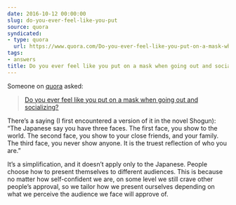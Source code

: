 ```yaml
---
date: 2016-10-12 00:00:00
slug: do-you-ever-feel-like-you-put
source: quora
syndicated:
- type: quora
  url: https://www.quora.com/Do-you-ever-feel-like-you-put-on-a-mask-when-going-out-and-socializing/answer/Roy-Tang
tags:
- answers
title: Do you ever feel like you put on a mask when going out and socializing?
---
```


Someone on [quora](https://quora.com) asked:

> [Do you ever feel like you put on a mask when going out and socializing?](https://www.quora.com/Do-you-ever-feel-like-you-put-on-a-mask-when-going-out-and-socializing/answer/Roy-Tang)


There’s a saying (I first encountered a version of it in the novel Shogun): “The Japanese say you have three faces. The first face, you show to the world. The second face, you show to your close friends, and your family. The third face, you never show anyone. It is the truest reflection of who you are.”

It’s a simplification, and it doesn’t apply only to the Japanese. People choose how to present themselves to different audiences. This is because no matter how self-confident we are, on some level we still crave other people’s approval, so we tailor how we present ourselves depending on what we perceive the audience we face will approve of.